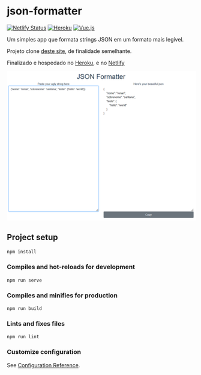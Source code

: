# json-formatter

[![Netlify Status](https://api.netlify.com/api/v1/badges/68791a70-6b76-46d9-ae7f-0135ae802d98/deploy-status)](https://app.netlify.com/sites/amazing-json-formatter/deploys)
[![Heroku](https://img.shields.io/badge/heroku-%23430098.svg?style=flat&logo=heroku&logoColor=white)](https://my-json-formatter.herokuapp.com)
[![Vue.js](https://img.shields.io/badge/vuejs-%2335495e.svg?style=flat&logo=vuedotjs&logoColor=%234FC08D)](https://vuejs.org/)

Um simples app que formata strings JSON em um formato mais legível.

Projeto clone [deste site](https://jsonformatter.curiousconcept.com/), de finalidade semelhante.

Finalizado e hospedado no [Heroku](https://my-json-formatter.herokuapp.com/), e no [Netlify](https://amazing-json-formatter.netlify.app/)

![screenshot](screenshot/01.png)

## Project setup
```
npm install
```

### Compiles and hot-reloads for development
```
npm run serve
```

### Compiles and minifies for production
```
npm run build
```

### Lints and fixes files
```
npm run lint
```

### Customize configuration
See [Configuration Reference](https://cli.vuejs.org/config/).

